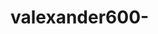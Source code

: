 # valexander600-
<p align=”center”>
<img width=”200" height=”200" ![Image](https://github.com/user-attachments/assets/b1ea01c9-7c2f-4ef7-8699-3c72bfbf87c3)
</p>
